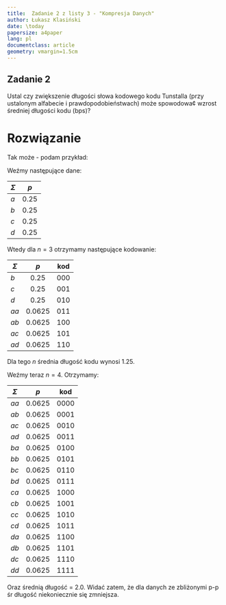 ```yaml
---
title:  Zadanie 2 z listy 3 - "Kompresja Danych"
author: Łukasz Klasiński
date: \today
papersize: a4paper
lang: pl
documentclass: article
geometry: vmargin=1.5cm
---
```


## Zadanie 2
Ustal czy zwiększenie długości słowa kodowego kodu Tunstalla (przy ustalonym alfabecie i prawdopodobieństwach) może spowodowa¢ wzrost średniej długości kodu (bps)?

# Rozwiązanie

Tak może - podam przykład:

Weźmy następujące dane:

| $\Sigma$ |   $p$  |
|----------|:------:|
| $a$      | 0.25   |
| $b$      | 0.25   |
| $c$      | 0.25   |
| $d$      | 0.25   |

Wtedy dla $n = 3$ otrzymamy następujące kodowanie:

| $\Sigma$ |   $p$  |   kod   |
|----------|:------:|:-------:|
| $b$      | 0.25   |000      |
| $c$      | 0.25   |001      |
| $d$      | 0.25   |010      |
| $aa$     | 0.0625 |011      |
| $ab$     | 0.0625 |100      |
| $ac$     | 0.0625 |101      |
| $ad$     | 0.0625 |110      |

Dla tego $n$ średnia długość kodu wynosi $1.25$.

Weźmy teraz $n=4$. Otrzymamy:

| $\Sigma$ |   $p$  |   kod   |
|----------|:------:|:-------:|
| $aa$     | 0.0625 |0000     |
| $ab$     | 0.0625 |0001     |
| $ac$     | 0.0625 |0010     |
| $ad$     | 0.0625 |0011     |
| $ba$     | 0.0625 |0100     |
| $bb$     | 0.0625 |0101     |
| $bc$     | 0.0625 |0110     |
| $bd$     | 0.0625 |0111     |
| $ca$     | 0.0625 |1000     |
| $cb$     | 0.0625 |1001     |
| $cc$     | 0.0625 |1010     |
| $cd$     | 0.0625 |1011     |
| $da$     | 0.0625 |1100     |
| $db$     | 0.0625 |1101     |
| $dc$     | 0.0625 |1110     |
| $dd$     | 0.0625 |1111     |

Oraz średnią długość = $2.0$. Widać zatem, że dla danych ze zbliżonymi p-p śr długość niekoniecznie się zmniejsza.